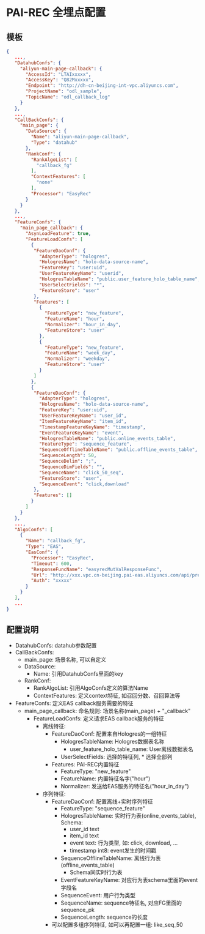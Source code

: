 # PAI-REC 全埋点配置

## 模板

```json
{
   ...,
   "DatahubConfs": {
     "aliyun-main-page-callback": {
       "AccessId": "LTAIxxxxx",
       "AccessKey": "Q82Mxxxxx",
       "Endpoint": "http://dh-cn-beijing-int-vpc.aliyuncs.com",
       "ProjectName": "odl_sample",
       "TopicName": "odl_callback_log"
     }
   },
   ...,
   "CallBackConfs": {
     "main_page": {
       "DataSource": {
         "Name": "aliyun-main-page-callback",
         "Type": "datahub"
       },
       "RankConf": {
         "RankAlgoList": [
           "callback_fg"
         ],
         "ContextFeatures": [
           "none"
         ],
         "Processor": "EasyRec"
       }
     }
   },
   ...,
   "FeatureConfs": {
     "main_page_callback": {
       "AsynLoadFeature": true,
       "FeatureLoadConfs": [
         {
          "FeatureDaoConf": {
            "AdapterType": "hologres",
            "HologresName": "holo-data-source-name",
            "FeatureKey": "user:uid",
            "UserFeatureKeyName": "userid",
            "HologresTableName": "public.user_feature_holo_table_name",
            "UserSelectFields": "*",
            "FeatureStore": "user"
          },
          "Features": [
            {
              "FeatureType": "new_feature",
              "FeatureName": "hour",
              "Normalizer": "hour_in_day",
              "FeatureStore": "user"
            },
            {
              "FeatureType": "new_feature",
              "FeatureName": "week_day",
              "Normalizer": "weekday",
              "FeatureStore": "user"
            }
          ]
         },
         {
          "FeatureDaoConf": {
            "AdapterType": "hologres",
            "HologresName": "holo-data-source-name",
            "FeatureKey": "user:uid",
            "UserFeatureKeyName": "user_id",
            "ItemFeatureKeyName": "item_id",
            "TimestampFeatureKeyName": "timestamp",
            "EventFeatureKeyName": "event",
            "HologresTableName": "public.online_events_table",
            "FeatureType": "sequence_feature",
            "SequenceOfflineTableName": "public.offline_events_table",
            "SequenceLength": 50,
            "SequenceDelim": ";",
            "SequenceDimFields": "",
            "SequenceName": "click_50_seq",
            "FeatureStore": "user",
            "SequenceEvent": "click,download"
          },
          "Features": []
         }
       ]
     }
   },
   ...,
   "AlgoConfs": [
     {
       "Name": "callback_fg",
       "Type": "EAS",
       "EasConf": {
         "Processor": "EasyRec",
         "Timeout": 600,
         "ResponseFuncName": "easyrecMutValResponseFunc",
         "Url": "http://xxx.vpc.cn-beijing.pai-eas.aliyuncs.com/api/predict/callback_fg",
         "Auth": "xxxxx"
       }
     }
   ],
   ...
}
```

## 配置说明

- DatahubConfs: datahub参数配置
- CallBackConfs:
  - main_page: 场景名称, 可以自定义
  - DataSource:
    - Name: 引用DatahubConfs里面的key
  - RankConf:
    - RankAlgoList: 引用AlgoConfs定义的算法Name
    - ContextFeatures: 定义context特征, 如召回分数、召回算法等
- FeatureConfs: 定义EAS callback服务需要的特征
  - main_page_callback: 命名规则: 场景名称(main_page) + "\_callback"
    - FeatureLoadConfs: 定义请求EAS callback服务的特征
      - 离线特征:
        - FeatureDaoConf: 配置来自Hologres的一组特征
          - HologresTableName: Hologres数据表名称
            - user_feature_holo_table_name: User离线数据表名
          - UserSelectFields: 选择的特征列, * 选择全部列
        - Features: PAI-REC内置特征
          - FeatureType: "new_feature"
          - FeatureName: 内置特征名字("hour")
          - Normalizer: 发送给EAS服务的特征名("hour_in_day")
      - 序列特征:
        - FeatureDaoConf: 配置离线+实时序列特征
          - FeatureType: "sequence_feature"
          - HologresTableName: 实时行为表(online_events_table), Schema:
            - user_id text
            - item_id text
            - event text: 行为类型, 如: click, download, ...
            - timestamp int8: event发生的时间戳
          - SequenceOfflineTableName: 离线行为表(offline_events_table)
            - Schema同实时行为表
          - EventFeatureKeyName: 对应行为表schema里面的event 字段名
          - SequenceEvent: 用户行为类型
          - SequenceName: sequence特征名, 对应FG里面的sequence_pk
          - SequenceLength: sequence的长度
        - 可以配置多组序列特征, 如可以再配置一组: like_seq_50
